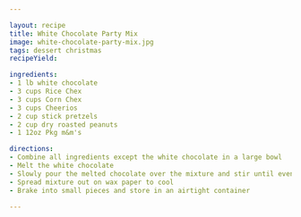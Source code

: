 ```yaml
---

layout: recipe
title: White Chocolate Party Mix
image: white-chocolate-party-mix.jpg
tags: dessert christmas
recipeYield: 

ingredients: 
- 1 lb white chocolate
- 3 cups Rice Chex
- 3 cups Corn Chex
- 3 cups Cheerios
- 2 cup stick pretzels
- 2 cup dry roasted peanuts
- 1 12oz Pkg m&m's

directions: 
- Combine all ingredients except the white chocolate in a large bowl
- Melt the white chocolate
- Slowly pour the melted chocolate over the mixture and stir until evenly coated
- Spread mixture out on wax paper to cool
- Brake into small pieces and store in an airtight container

---
```


